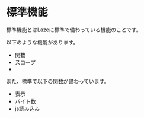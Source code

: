 # 標準機能

標準機能とはLazeに標準で備わっている機能のことです。

以下のような機能があります。

- 関数
- スコープ
- 

また、標準で以下の関数が備わっています。

- 表示
- バイト数
- js読み込み